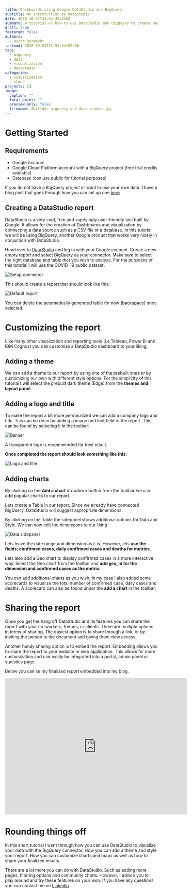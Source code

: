 ```yaml
---
title: Dashboards using Google DataStudio and BigQuery
subtitle: An introduction to DataStudio
date: 2020-10-27T14:43:42.258Z
summary: A tutorial on how to use DataStudio and BigQuery to create beautiful dashboards
draft: true
featured: false
authors:
  - Oscar Dyremyhr
lastmod: 2020-09-04T13:53:34+02:00
tags:
  - bigquery
  - data
  - visualization
  - datastudio
categories:
  - visualization
  - cloud
projects: []
image:
  caption: ""
  focal_point: ""
  preview_only: false
  filename: 2b4ff4de-bigquery-and-data-studio.jpg
---
```

# Getting Started

## Requirements

* Google Account
* Google Cloud Platform account with a BigQuery project (free trial credits available)
* Database (can use public for tutorial purposes)

If you do not have a BigQuery project or want to use your own data. I have a blog post that goes through how you can set up one [here](https://ossinova.me/post/setup-bigquery/)



## Creating a DataStudio report

DataStudio is a very cool, free and suprisingly user-friendly tool built by Google. It allows for the creation of Dashboards and visualization by connecting a data source such as a CSV file or a database. In this tutorial we will be using BigQuery, another Google product that works very nicely in conjuntion with DataStudio.

Head over to [DataStudio](https://datastudio.google.com/) and log in with your Google account. Create a new empty report and select BigQuery as your connector. Make sure to select the right database and table that you wish to analyze. For the purposes of this tutorial I will use the COVID-19 public dataset.

![Setup connector](connector.png)

This should create a report that should look like this:

![Default report](report.png)

You can delete the automatically generated table for now (backspace) once selected.

# Customizing the report

Like many other visualization and reporting tools (i.e Tableau, Power Bi and IBM Cognos) you can customize a DataStudio dashboard to your liking.

## Adding a theme

We can add a theme to our report by using one of the prebuilt ones or by customizing our own with different style options. For the simplicity of this tutorial I will select the prebuilt dark theme (Edge) from the **themes and layout panel**.   

## Adding a logo and title

To make the report a bit more personalized we can add a company logo and title. Tnis can be doen by adding a image and text field to the report. This can be found by selecting it in the toolbar:

![Banner](banner.png)

A transparent logo is recommended for best result.

**Once completed the report should look something like this:**

![Logo and title](logo.png)

## Adding charts

By clicking on the **Add a chart** dropdown button from the toolbar we can
add popular charts to our report.

Lets create a Table in our report. Since we already have connected BigQuery, DataStudio will suggest appropriate dimensions.

By clicking on the Table the sidepanel shows additional options for Data and Style. We can now edit the dimensions to our liking.

![Data sidepanel](sidepanel.png)

Lets leave the date range and dimension as it is. However, lets **use the fields; confirmed cases, daily confirmed cases and deaths for metrics.**

Lets also add a Geo chart to display confirmed cases in a more interactive way. Select the Geo chart from the toolbar and **add geo_id for the dimension and confirmed cases as the metric.**

You can add additional charts as you wish, in my case I also added some scorecards to visualize the total number of confirmed case, daily cases and deaths. A scorecard can also be found under the **add a chart** in the toolbar.


# Sharing the report

Once you get the hang off DataStudio and its features you can share the report with your co-workers, friends, or clients. There are multiple options in terms of sharing. The easiest option is to share through a link, or by inviting the person to the document and giving them view access.



Another handy sharing option is to embed the report. Embedding allows you to share the report to your website or web application. This allows for more customization and can easily be integrated into a portal,  admin panel or statistics page.

Below you can se my finalized report embedded into my blog.

<iframe width="600" height="450" src="https://datastudio.google.com/embed/reporting/2b391029-9875-499a-ab3f-ad99104194e8/page/MsGmB" frameborder="0" style="border:0" allowfullscreen></iframe>

# Rounding things off

In this short tutorial I went through how you can use DataStudio to visualize your data with the BigQuery connector. How you can add a theme and style your report. How you can customize charts and maps as well as how to share your finalized results.

There are a lot more you can do with DataStudio. Such as adding more pages, filtering options and community charts. However, I advice you to play around and try these features on your won. If you have any questions you can contact me on [LinkedIn](https://linkedin.com/in/oscar-dyremyhr/)
